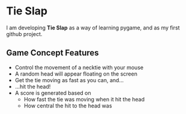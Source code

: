 # Tie Slap
I am developing **Tie Slap** as a way of learning pygame, and as my first github project.

## Game Concept Features
- Control the movement of a necktie with your mouse
- A random head will appear floating on the screen
- Get the tie moving as fast as you can, and...
- ...hit the head!
- A score is generated based on
  -  How fast the tie was moving when it hit the head
  -  How central the hit to the head was